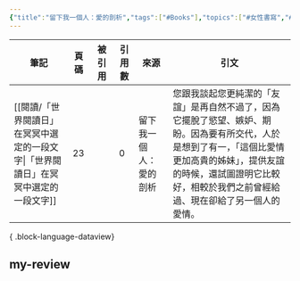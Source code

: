 ```yaml
---
{"title":"留下我一個人：愛的剖析","tags":["#Books"],"topics":["#女性書寫","#親密關係"],"create-date":"2025-05-09 22:35","dg-publish":true,"permalink":"/Books/留下我一個人：愛的剖析/","dgPassFrontmatter":true,"created":"2025-05-11T00:50:50.957+08:00","updated":"2025-05-11T00:52:46.871+08:00"}
---
```




| 筆記                                               | 頁碼 | 被引用       | 引用數 | 來源          | 引文                                                                                                               |
| ------------------------------------------------ | -- | --------- | --- | ----------- | ---------------------------------------------------------------------------------------------------------------- |
| [[閱讀/「世界閱讀日」在冥冥中選定的一段文字\|「世界閱讀日」在冥冥中選定的一段文字]] | 23 | <ul></ul> | 0   | 留下我一個人：愛的剖析 | 您跟我談起您更純潔的「友誼」是再自然不過了，因為它擺脫了慾望、嫉妒、期盼。因為要有所交代，人於是想到了有一，「這個比愛情更加高貴的姊妹」，提供友誼的時候，還試圖證明它比較好，相較於我們之前曾經給過、現在卻給了另一個人的愛情。 |

{ .block-language-dataview}



## my-review



